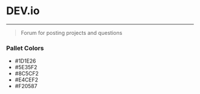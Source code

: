 # DEV.io

---

> Forum for posting projects and questions

### Pallet Colors

- #1D1E26
- #5E35F2
- #8C5CF2
- #E4CEF2
- #F20587